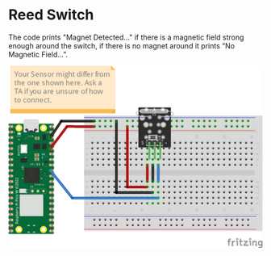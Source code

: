 # Reed Switch
The code prints "Magnet Detected..." if there is a magnetic field strong enough around the switch, if there is no magnet around it prints “No Magnetic Field…”. 

![](connection/Reed_Switch_bb.png)